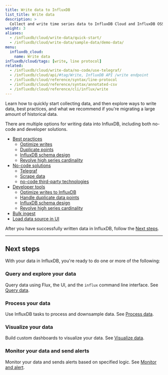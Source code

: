```yaml
---
title: Write data to InfluxDB
list_title: Write data
description: >
  Collect and write time series data to InfluxDB Cloud and InfluxDB OSS.
weight: 3
aliases:
  - /influxdb/cloud/write-data/quick-start/
  - /influxdb/cloud/write-data/sample-data/demo-data/
menu:
  influxdb_cloud:
    name: Write data
influxdb/cloud/tags: [write, line protocol]
related:
  - /influxdb/cloud/write-data/no-code/use-telegraf/
  - /influxdb/cloud/api/#tag/Write, InfluxDB API /write endpoint
  - /influxdb/cloud/reference/syntax/line-protocol
  - /influxdb/cloud/reference/syntax/annotated-csv
  - /influxdb/cloud/reference/cli/influx/write
---
```


Learn how to quickly start collecting data, and then explore ways to write data, best practices, and what we recommend if you're migrating a large amount of historical data.

There are multiple options for writing data into InfluxDB, including both no-code and developer solutions.


  - [Best practices](/influxdb/cloud/write-data/best-practices/)
     - [Optimize writes](/influxdb/v2.0/write-data/best-practices/optimize-writes/)
     - [Duplicate points](/influxdb/v2.0/write-data/best-practices/duplicate-points/)
     - [InfluxDB schema design](/influxdb/v2.0/write-data/best-practices/schema-design/)
     - [Revolve high series cardinality](/influxdb/v2.0/write-data/best-practices/resolve-high-cardinality/)
  - [No-code solutions](/influxdb/cloud/write-data/no-code)
     - [Telegraf](/influxdb/v2.0/write-data/no-code/use-telegraf/)
     - [Scrape data](/influxdb/v2.0/write-data/no-code/scrape-data/)
     - [no-code third-party technologies](/influxdb/v2.0/write-data/no-code/third-party/)
  - [Developer tools](/influxdb/cloud/write-data/developer-tools)
     - [Optimize writes to InfluxDB](/influxdb/cloud/write-data/best-practices/optimize-writes/)
     - [Handle duplicate data points](/influxdb/cloud/write-data/best-practices/duplicate-points/)
     - [InfluxDB schema design](/influxdb/cloud/write-data/best-practices/schema-design/)
     - [Revolve high series cardinality](/influxdb/cloud/write-data/best-practices/resolve-high-cardinality/)
  - [Bulk ingest](/influxdb/cloud/write-data/bulk-ingest-cloud/)
  - [Load data source in UI](/influxdb/cloud/write-data/load-data/)

After you have successfully written data in InfluxDB, follow the [Next steps](#next-steps). 

---

## Next steps
With your data in InfluxDB, you're ready to do one or more of the following:

### Query and explore your data
Query data using Flux, the UI, and the `influx` command line interface.
See [Query data](/influxdb/cloud/query-data/).

### Process your data
Use InfluxDB tasks to process and downsample data. See [Process data](/influxdb/cloud/process-data/).

### Visualize your data
Build custom dashboards to visualize your data.
See [Visualize data](/influxdb/cloud/visualize-data/).

### Monitor your data and send alerts
Monitor your data and sends alerts based on specified logic.
See [Monitor and alert](/influxdb/cloud/monitor-alert/).
